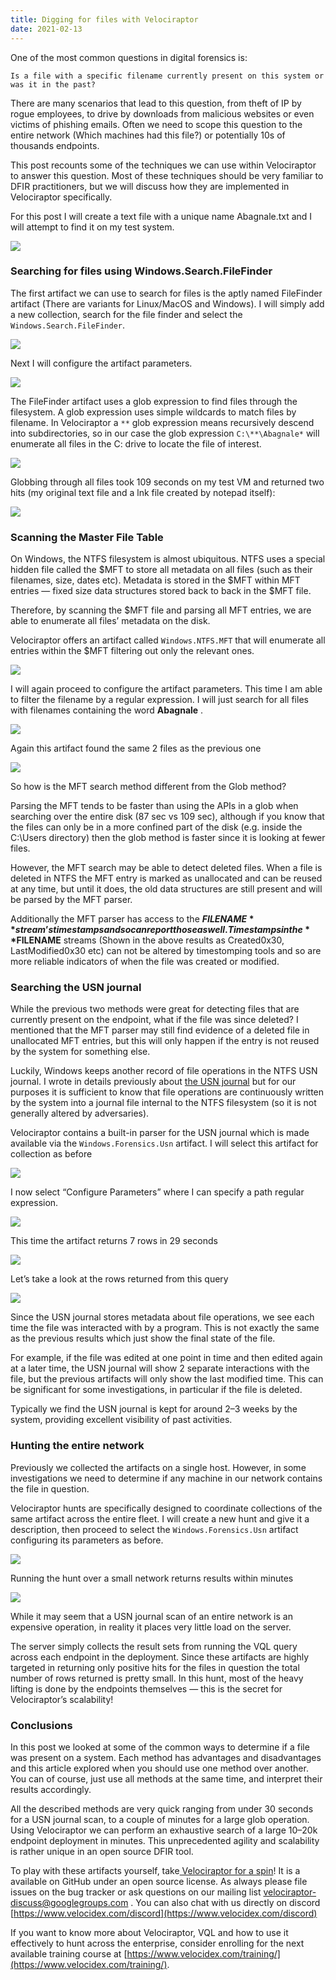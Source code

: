```yaml
---
title: Digging for files with Velociraptor
date: 2021-02-13
---
```



One of the most common questions in digital forensics is:

```text
Is a file with a specific filename currently present on this system or was it in the past?
```

There are many scenarios that lead to this question, from theft of IP by rogue employees, to drive by downloads from malicious websites or even victims of phishing emails. Often we need to scope this question to the entire network (Which machines had this file?) or potentially 10s of thousands endpoints.

This post recounts some of the techniques we can use within Velociraptor to answer this question. Most of these techniques should be very familiar to DFIR practitioners, but we will discuss how they are implemented in Velociraptor specifically.

For this post I will create a text file with a unique name Abagnale.txt and I will attempt to find it on my test system.

![](../../img/1u0_dhIcf9zdcRdO0x1rAdw.png)

### Searching for files using Windows.Search.FileFinder

The first artifact we can use to search for files is the aptly named FileFinder artifact (There are variants for Linux/MacOS and Windows). I will simply add a new collection, search for the file finder and select the `Windows.Search.FileFinder`.

![](../../img/1YD4Zee8PdP8nw3b-mcFDeQ.png)

Next I will configure the artifact parameters.

![](../../img/13ebC-8_xkdROGTsmuCoreg.png)

The FileFinder artifact uses a glob expression to find files through the filesystem. A glob expression uses simple wildcards to match files by filename. In Velociraptor a `**` glob expression means recursively descend into subdirectories, so in our case the glob expression `C:\**\Abagnale*` will enumerate all files in the C: drive to locate the file of interest.

![](../../img/1xW9fQn8L_pKG5SgTvencrA.png)

Globbing through all files took 109 seconds on my test VM and returned two hits (my original text file and a lnk file created by notepad itself):

![](../../img/1Udz5uUX3NEzT4mY-757ajw.png)

### Scanning the Master File Table

On Windows, the NTFS filesystem is almost ubiquitous. NTFS uses a special hidden file called the $MFT to store all metadata on all files (such as their filenames, size, dates etc). Metadata is stored in the $MFT within MFT entries — fixed size data structures stored back to back in the $MFT file.

Therefore, by scanning the $MFT file and parsing all MFT entries, we are able to enumerate all files’ metadata on the disk.

Velociraptor offers an artifact called `Windows.NTFS.MFT` that will enumerate all entries within the $MFT filtering out only the relevant ones.

![](../../img/1l-xgDXReDeWyKK_A7wAm9w.png)

I will again proceed to configure the artifact parameters. This time I am able to filter the filename by a regular expression. I will just search for all files with filenames containing the word **Abagnale** .

![](../../img/1zoTSgpXbFFktbI-b14k9fg.png)

Again this artifact found the same 2 files as the previous one

![](../../img/1EB6S8u1baKQ2h7Qv4bTpww.png)

So how is the MFT search method different from the Glob method?

Parsing the MFT tends to be faster than using the APIs in a glob when searching over the entire disk (87 sec vs 109 sec), although if you know that the files can only be in a more confined part of the disk (e.g. inside the C:\Users directory) then the glob method is faster since it is looking at fewer files.

However, the MFT search may be able to detect deleted files. When a file is deleted in NTFS the MFT entry is marked as unallocated and can be reused at any time, but until it does, the old data structures are still present and will be parsed by the MFT parser.

Additionally the MFT parser has access to the **$FILENAME** stream’s timestamps and so can report those as well. Timestamps in the **$FILENAME** streams (Shown in the above results as Created0x30, LastModified0x30 etc) can not be altered by timestomping tools and so are more reliable indicators of when the file was created or modified.

### Searching the USN journal

While the previous two methods were great for detecting files that are currently present on the endpoint, what if the file was since deleted? I mentioned that the MFT parser may still find evidence of a deleted file in unallocated MFT entries, but this will only happen if the entry is not reused by the system for something else.

Luckily, Windows keeps another record of file operations in the NTFS USN journal. I wrote in details previously about [the USN journal](https://medium.com/velociraptor-ir/the-windows-usn-journal-f0c55c9010e) but for our purposes it is sufficient to know that file operations are continuously written by the system into a journal file internal to the NTFS filesystem (so it is not generally altered by adversaries).

Velociraptor contains a built-in parser for the USN journal which is made available via the `Windows.Forensics.Usn` artifact. I will select this artifact for collection as before

![](../../img/1-hox0Mi6qUTpbkIsrGjKMQ.png)

I now select “Configure Parameters” where I can specify a path regular expression.

![](../../img/1E4JaMVWTzWPB7ghefsKOZQ.png)

This time the artifact returns 7 rows in 29 seconds

![](../../img/1nvuwmAxUDjDOC1V2Abwopg.png)

Let’s take a look at the rows returned from this query

![](../../img/1qkHHGevfBzluJPeTcHBlSw.png)

Since the USN journal stores metadata about file operations, we see each time the file was interacted with by a program. This is not exactly the same as the previous results which just show the final state of the file.

For example, if the file was edited at one point in time and then edited again at a later time, the USN journal will show 2 separate interactions with the file, but the previous artifacts will only show the last modified time. This can be significant for some investigations, in particular if the file is deleted.

Typically we find the USN journal is kept for around 2–3 weeks by the system, providing excellent visibility of past activities.

### Hunting the entire network

Previously we collected the artifacts on a single host. However, in some investigations we need to determine if any machine in our network contains the file in question.

Velociraptor hunts are specifically designed to coordinate collections of the same artifact across the entire fleet. I will create a new hunt and give it a description, then proceed to select the `Windows.Forensics.Usn` artifact configuring its parameters as before.

![](../../img/1pV6gUITH1IO1rCM2ok28ug.png)

Running the hunt over a small network returns results within minutes

![](../../img/1ivnEtqt-UnZG2kUldMdScA.png)

While it may seem that a USN journal scan of an entire network is an expensive operation, in reality it places very little load on the server.

The server simply collects the result sets from running the VQL query across each endpoint in the deployment. Since these artifacts are highly targeted in returning only positive hits for the files in question the total number of rows returned is pretty small. In this hunt, most of the heavy lifting is done by the endpoints themselves — this is the secret for Velociraptor’s scalability!

### Conclusions

In this post we looked at some of the common ways to determine if a file was present on a system. Each method has advantages and disadvantages and this article explored when you should use one method over another. You can of course, just use all methods at the same time, and interpret their results accordingly.

All the described methods are very quick ranging from under 30 seconds for a USN journal scan, to a couple of minutes for a large glob operation. Using Velociraptor we can perform an exhaustive search of a large 10–20k endpoint deployment in minutes. This unprecedented agility and scalability is rather unique in an open source DFIR tool.

To play with these artifacts yourself, take[ Velociraptor for a spin](https://github.com/Velocidex/velociraptor)! It is a available on GitHub under an open source license. As always please file issues on the bug tracker or ask questions on our mailing list [velociraptor-discuss@googlegroups.com](mailto:velociraptor-discuss@googlegroups.com) . You can also chat with us directly on discord [https://www.velocidex.com/discord](https://www.velocidex.com/discord)

If you want to know more about Velociraptor, VQL and how to use it effectively to hunt across the enterprise, consider enrolling for the next available training course at [https://www.velocidex.com/training/](https://www.velocidex.com/training/).
